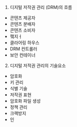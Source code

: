 1) 디지털 저작권 관리 (DRM)의 흐름
- 콘텐츠 제공자
- 콘텐츠 분배자
- 콘텐츠 소비자
- 퍀지ㅓ
- 클라어링 하우스
- DRM 컨트롤러
- 보안 컨테이너
2) 디지털 저적권 관리의 기술요소
- 암호화
- 키 관리
- 식별 기술
- 저작권 표현
- 암호화 파일 생성
- 정책 관리
- 크랙방지
- 인